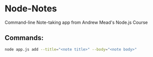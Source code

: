 # Node-Notes
Command-line Note-taking app from Andrew Mead's Node.js Course

## Commands:
```sh
node app.js add --title="<note title>" --body="<note body>"
```
